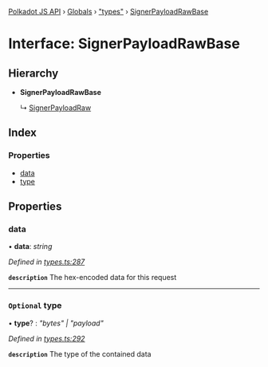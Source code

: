 [Polkadot JS API](../README.md) › [Globals](../globals.md) › ["types"](../modules/_types_.md) › [SignerPayloadRawBase](_types_.signerpayloadrawbase.md)

# Interface: SignerPayloadRawBase

## Hierarchy

* **SignerPayloadRawBase**

  ↳ [SignerPayloadRaw](_types_.signerpayloadraw.md)

## Index

### Properties

* [data](_types_.signerpayloadrawbase.md#data)
* [type](_types_.signerpayloadrawbase.md#optional-type)

## Properties

###  data

• **data**: *string*

*Defined in [types.ts:287](https://github.com/polkadot-js/api/blob/db59fbff25/packages/types/src/types.ts#L287)*

**`description`** The hex-encoded data for this request

___

### `Optional` type

• **type**? : *"bytes" | "payload"*

*Defined in [types.ts:292](https://github.com/polkadot-js/api/blob/db59fbff25/packages/types/src/types.ts#L292)*

**`description`** The type of the contained data
